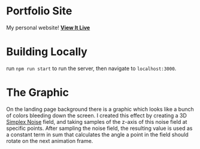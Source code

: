 # Portfolio Site
My personal website! 
**[View It Live](https://harrisferguson.dev/)**

# Building Locally
run `npm run start` to run the server, then navigate to `localhost:3000`.

# The Graphic
On the landing page background there is a graphic which looks like a bunch of colors bleeding 
down the screen. I created this effect by creating a 3D [Simplex Noise](https://en.wikipedia.org/wiki/Simplex_noise) field, and taking samples of the z-axis of this noise field at specific points. After sampling the noise field, the resulting value is used as a constant term in sum that calculates 
the angle a point in the field should rotate on the next animation frame. 
